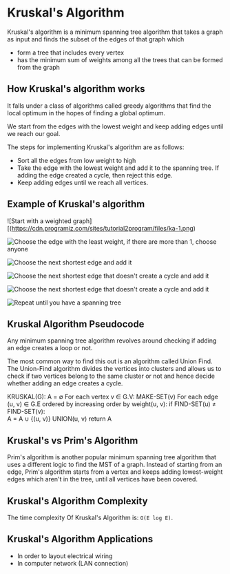 # Kruskal's Algorithm

Kruskal's algorithm is a minimum spanning tree algorithm that takes a graph as input and finds the subset of the edges of that graph which

- form a tree that includes every vertex
- has the minimum sum of weights among all the trees that can be formed from the graph

## How Kruskal's algorithm works

It falls under a class of algorithms called greedy algorithms that find the local optimum in the hopes of finding a global optimum.

We start from the edges with the lowest weight and keep adding edges until we reach our goal.

The steps for implementing Kruskal's algorithm are as follows:

- Sort all the edges from low weight to high
- Take the edge with the lowest weight and add it to the spanning tree. If adding the edge created a cycle, then reject this edge.
- Keep adding edges until we reach all vertices.

## Example of Kruskal's algorithm
![Start with a weighted graph][(https://cdn.programiz.com/sites/tutorial2program/files/ka-1.png)

![Choose the edge with the least weight, if there are more than 1, choose anyone](https://cdn.programiz.com/sites/tutorial2program/files/ka-2.png)

![Choose the next shortest edge and add it](https://cdn.programiz.com/sites/tutorial2program/files/ka-3.png)

![Choose the next shortest edge that doesn't create a cycle and add it](https://cdn.programiz.com/sites/tutorial2program/files/ka-4.png)

![Choose the next shortest edge that doesn't create a cycle and add it](https://cdn.programiz.com/sites/tutorial2program/files/ka-5.png)

![Repeat until you have a spanning tree](https://cdn.programiz.com/sites/tutorial2program/files/ka-6.png)

## Kruskal Algorithm Pseudocode

Any minimum spanning tree algorithm revolves around checking if adding an edge creates a loop or not.

The most common way to find this out is an algorithm called Union Find. The Union-Find algorithm divides the vertices into clusters and allows us to check if two vertices belong to the same cluster or not and hence decide whether adding an edge creates a cycle.

KRUSKAL(G):
A = ∅
For each vertex v ∈ G.V:
    MAKE-SET(v)
For each edge (u, v) ∈ G.E ordered by increasing order by weight(u, v):
    if FIND-SET(u) ≠ FIND-SET(v):       
    A = A ∪ {(u, v)}
    UNION(u, v)
return A

## Kruskal's vs Prim's Algorithm

Prim's algorithm is another popular minimum spanning tree algorithm that uses a different logic to find the MST of a graph. Instead of starting from an edge, Prim's algorithm starts from a vertex and keeps adding lowest-weight edges which aren't in the tree, until all vertices have been covered.

## Kruskal's Algorithm Complexity
The time complexity Of Kruskal's Algorithm is: `O(E log E)`.

## Kruskal's Algorithm Applications

- In order to layout electrical wiring
- In computer network (LAN connection)